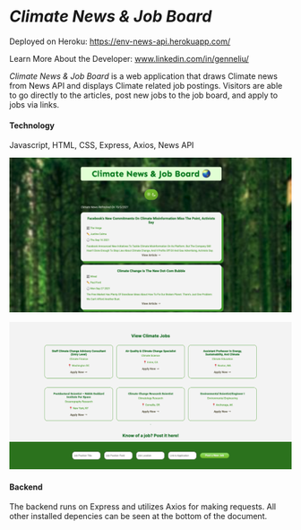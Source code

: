# *Climate News & Job Board*

Deployed on Heroku: <https://env-news-api.herokuapp.com/>

Learn More About the Developer: www.linkedin.com/in/genneliu/



 *Climate News & Job Board* is a web application that draws Climate news from News API and displays Climate related job postings. Visitors are able to go directly to the articles, post new jobs to the job board, and apply to jobs via links. 

#### Technology 
Javascript, HTML, CSS, Express, Axios, News API

![Displayed Articles in Light Mode](lightarticles.png)

![Displayed Job Board in Light Mode](lightjobs.png)

#### Backend 
The backend runs on Express and utilizes Axios for making requests. All other installed depencies can be seen at the bottom of the document. 


